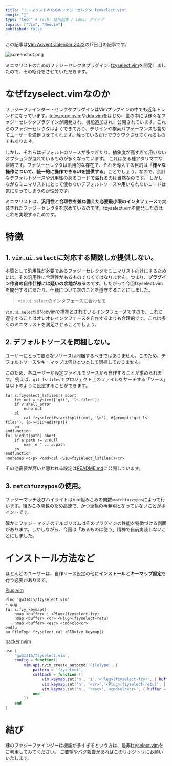 ```yaml
---
title: "ミニマリストのためのファジーセレクタ fzyselect.vim"
emoji: "🔎"
type: "tech" # tech: 技術記事 / idea: アイデア
topics: ["Vim", "Neovim"]
published: false
---
```


この記事は[Vim Advent Calender 2022](https://qiita.com/advent-calendar/2022/vim)の17日目の記事です。

![screenshot.png](https://storage.googleapis.com/zenn-user-upload/424e2fab5bb2-20221209.png)

ミニマリストのためのファジーセレクタプラグイン: [fzyselect.vim](https://github.com/gw31415/fzyselect.vim)を開発しましたので、その紹介をさせていただきます。

# なぜfzyselect.vimなのか
ファジーファインダー・セレクタプラグインはVimプラグインの中でも近年トレンドになっています。[telescope.nvim](https://github.com/nvim-telescope/telescope.nvim)や[ddu.vim](https://github.com/Shougo/ddu.vim)をはじめ、世の中には様々なファジーセレクタプラグインが開発され、機能追加され、公開されています。これらのファジーセレクタはよくできており、デザインや検索パフォーマンスも含めてユーザーを満足させてくれます。触っているだけでワクワクさせてくれるものでもあります。

しかし、それらはデフォルトのソースが多すぎたり、抽象度が高すぎて用いないオプションが溢れているものが多くなっています。
これはある種アタリマエな帰結です。ファジーセレクタは汎用的な存在で、それを導入する目的は「**様々な操作について、統一的に操作できるUIを提供する**」ことでしょう。なので、余計なデフォルトソースや汎用性のあるコードで溢れるのは当然なのです。
しかしながらミニマリストにとって使わないデフォルトソースや用いられないコードは気になってしまうのが性分です。

ミニマリストは、**汎用性と合理性を兼ね備えた必要最小限のインタフェース**で実装されたファジーセレクタを求めているのです。fzyselect.vimを開発したのはこれを実現するためです。

# 特徴
## 1. `vim.ui.select`に対応する関数しか提供しない。
本質として汎用性が必要であるファジーセレクタをミニマリスト向けにするためには、その汎用性に合理性があるものでなくてはなりません。つまり、**プラグイン作者の自作仕様には疑いの余地がある**のです。したがって今回fzyselect.vimを開発するにあたり、仕様について次のことを遵守することにしました。
> `vim.ui.select`のインタフェースに合わせる

`vim.ui.select`はNeovimで標準とされているインタフェースですので、これに遵守することはオレオレインタフェースを自作するよりも合理的です。これは多くのミニマリストを満足させることでしょう。

## 2. デフォルトソースを同梱しない。
ユーザーにとって要らないソースは同梱するべきではありません。このため、デフォルトソースやキーマップは何ひとつとして同梱しておりません。

このため、各ユーザーが設定ファイルでソースから自作することが求められます。
例えば、`git ls-files`でプロジェクト上のファイルをサーチする「ソース」は以下のように設定することができます。
```vim
fu! s:fzyselect_lsfiles() abort
	let out = system(['git', 'ls-files'])
	if v:shell_error
		echo out
	el
		cal fzyselect#start(split(out, '\n'), #{prompt:'git ls-files'}, {p-><SID>edit(p)})
	en
endfunction
fu! s:edit(path) abort
	if a:path != v:null
		exe 'e ' .. a:path
	en
endfunction
nnoremap <c-p> <cmd>cal <SID>fzyselect_lsfiles()<cr>
```
その他需要が高いと思われる設定は[README.md](https://github.com/gw31415/fzyselect.vim/blob/main/README.md#configuration-example)に公開しています。

## 3. `matchfuzzypos`の使用。
ファジーマッチ及びハイライトはVim組みこみの関数:`matchfuzzypos`によって行います。組みこみ関数のため高速で、かつ車輪の再発明となっていないことがポイントです。

確かにファジーマッチのアルゴリズムはそのプラグインの性能を特徴づける側面があります。しかしながら、今回は「あるものは使う」精神で自前実装しないことにしました。

# インストール方法など
ほとんどのユーザーは、自作ソース設定の他に**インストール**と**キーマップ設定**を行う必要があります。

[Plug.vim](https://github.com/junegunn/vim-plug)
```vim
Plug 'gw31415/fzyselect.vim'
" 中略
fu! s:fzy_keymap()
	nmap <buffer> i <Plug>(fzyselect-fzy)
	nmap <buffer> <cr> <Plug>(fzyselect-retu)
	nmap <buffer> <esc> <cmd>clo<cr>
endfu
au FileType fzyselect cal <SID>fzy_keymap()
```

[packer.nvim](https://github.com/wbthomason/packer.nvim)
```lua
use {
    'gw31415/fzyselect.vim',
    config = function()
        vim.api.nvim_create_autocmd('FileType', {
            pattern = 'fzyselect',
            callback = function ()
                vim.keymap.set('n', 'i','<Plug>(fzyselect-fzy)', { buffer = true })
                vim.keymap.set('n', '<cr>','<Plug>(fzyselect-retu)', { buffer = true })
                vim.keymap.set('n', '<esc>','<cmd>clo<cr>', { buffer = true })
            end
        })
    end
}
```

# 結び
巷のファジーファインダーは機能が多すぎるという方は、是非[fzyselect.vim](https://github.com/gw31415/fzyselect.vim)をご利用してみてください。
ご要望やバグ報告があればこのリポジトリにお願いいたします。
